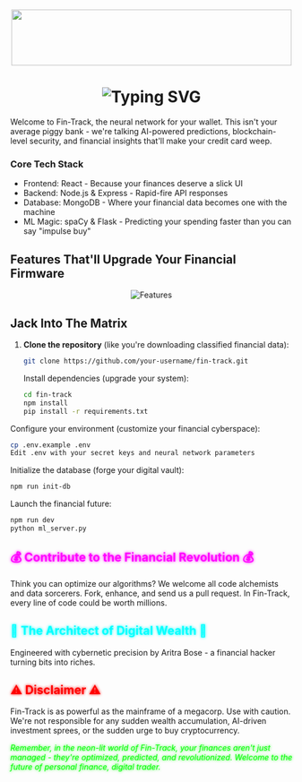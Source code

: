 <h1 align="center">
  <img src="https://github.com/The-Digital-Alchemist/Fin-Track/assets/93369671/0a02494b-399d-4174-8976-961d471a8f35" width="500" height="100"/>
</h1>
<h1 align="center">
  <img src="https://readme-typing-svg.herokuapp.com?font=Orbitron&size=30&duration=3000&pause=1000&color=00FFFF&center=true&vCenter=true&width=700&height=70&lines=Fin-Track:+Hack+Your+Finances;Predict+the+Future%2C+Control+Your+Cash" alt="Typing SVG" />
</h1>

Welcome to Fin-Track, the neural network for your wallet. This isn't your average piggy bank - we're talking AI-powered predictions, blockchain-level security, and financial insights that'll make your credit card weep.

### Core Tech Stack
- Frontend: React - Because your finances deserve a slick UI
- Backend: Node.js & Express - Rapid-fire API responses
- Database: MongoDB - Where your financial data becomes one with the machine
- ML Magic: spaCy & Flask - Predicting your spending faster than you can say "impulse buy"

## Features That'll Upgrade Your Financial Firmware
<p align="center">
  <img src="https://readme-typing-svg.herokuapp.com?font=Share+Tech+Mono&size=25&duration=3000&pause=1000&color=00FF00&center=true&vCenter=true&width=435&height=70&lines=AI-Powered+Expense+Prediction;Real-time+Transaction+Tracking;Neural+Budget+Optimization;Quantum-Encrypted+Data+Storage" alt="Features" />
</p>

## Jack Into The Matrix

1. **Clone the repository** (like you're downloading classified financial data):
   ```bash
   git clone https://github.com/your-username/fin-track.git
   ```
   
   Install dependencies (upgrade your system):
   ```bash
   cd fin-track
   npm install
   pip install -r requirements.txt
    ```


Configure your environment (customize your financial cyberspace):
```bash
cp .env.example .env
Edit .env with your secret keys and neural network parameters
```

Initialize the database (forge your digital vault):
```bash
npm run init-db
```

Launch the financial future:
```bash
npm run dev
python ml_server.py
   ```
<h2 style="color: #ff00ff; text-shadow: 0 0 5px #ff00ff;">💰 Contribute to the Financial Revolution 💰</h2>
Think you can optimize our algorithms? We welcome all code alchemists and data sorcerers. Fork, enhance, and send us a pull request. In Fin-Track, every line of code could be worth millions.
<h2 style="color: #00ffff; text-shadow: 0 0 5px #00ffff;">🧠 The Architect of Digital Wealth 🧠</h2>
Engineered with cybernetic precision by Aritra Bose - a financial hacker turning bits into riches.
<h2 style="color: #ff0000; text-shadow: 0 0 5px #ff0000;">⚠️ Disclaimer ⚠️</h2>
Fin-Track is as powerful as the mainframe of a megacorp. Use with caution. We're not responsible for any sudden wealth accumulation, AI-driven investment sprees, or the sudden urge to buy cryptocurrency.
<p style="color: #00ff00; text-shadow: 0 0 5px #00ff00; font-style: italic;">Remember, in the neon-lit world of Fin-Track, your finances aren't just managed - they're optimized, predicted, and revolutionized. Welcome to the future of personal finance, digital trader.</p>

